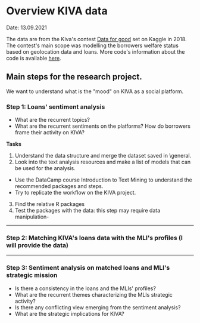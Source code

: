 # Overview KIVA data

Date: 13.09.2021

The data are from the Kiva's contest [Data for good](https://www.kaggle.com/kiva/data-science-for-good-kiva-crowdfunding) set on Kaggle in 2018. The contest's main scope was modelling the borrowers welfare status based on geolocation data and loans. More code's information about the code is available [here](https://www.kaggle.com/kiva/data-science-for-good-kiva-crowdfunding). 

## Main steps for the research project.
We want to understand what is the "mood" on KIVA as a social platform. 
### Step 1: Loans' sentiment analysis
  + What are the recurrent topics?
  + What are the recurrent sentiments on the platforms? How do borrowers frame their activity on KIVA?

**Tasks**
1. Understand the data structure and merge the dataset saved in \general.
2. Look into the text analysis resources and make a list of models that can be used for the analysis.
  + Use the DataCamp course Introduction to Text Mining to understand the recommended packages and steps.
  + Try to replicate the workflow on the KIVA project. 
3. Find the relative R packages
4. Test the packages with the data: this step may require data manipulation-

---

### Step 2: Matching KIVA's loans data with the MLI's profiles (I will provide the data)

---

### Step 3: Sentiment analysis on matched loans and MLI's strategic mission
  + Is there a consistency in the loans and the MLIs' profiles?
  + What are the recurrent themes characterizing the MLIs strategic activity?
  + Is there any conflicting view emerging from the sentiment analysis?
  + What are the strategic implications for KIVA?